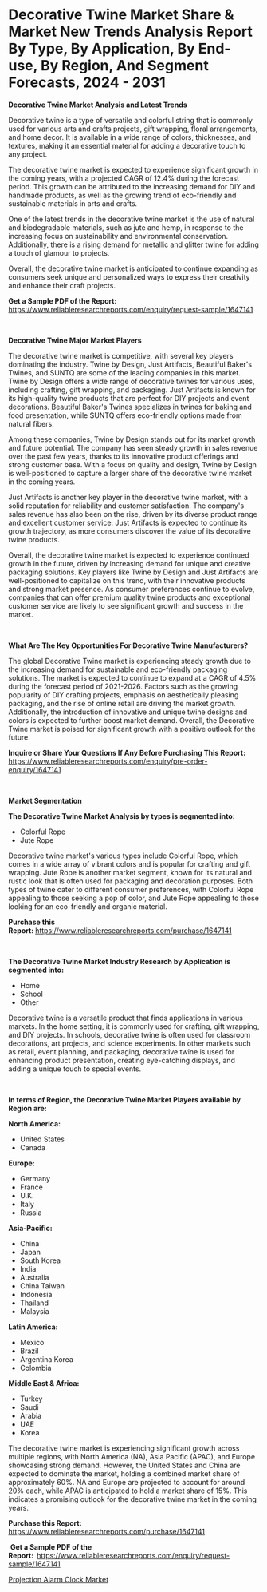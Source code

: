 <p><h1>Decorative Twine Market Share & Market New Trends Analysis Report By Type, By Application, By End-use, By Region, And Segment Forecasts, 2024 - 2031</h1></p><p><strong>Decorative Twine Market Analysis and Latest Trends</strong></p>
<p><p>Decorative twine is a type of versatile and colorful string that is commonly used for various arts and crafts projects, gift wrapping, floral arrangements, and home decor. It is available in a wide range of colors, thicknesses, and textures, making it an essential material for adding a decorative touch to any project.</p><p>The decorative twine market is expected to experience significant growth in the coming years, with a projected CAGR of 12.4% during the forecast period. This growth can be attributed to the increasing demand for DIY and handmade products, as well as the growing trend of eco-friendly and sustainable materials in arts and crafts.</p><p>One of the latest trends in the decorative twine market is the use of natural and biodegradable materials, such as jute and hemp, in response to the increasing focus on sustainability and environmental conservation. Additionally, there is a rising demand for metallic and glitter twine for adding a touch of glamour to projects.</p><p>Overall, the decorative twine market is anticipated to continue expanding as consumers seek unique and personalized ways to express their creativity and enhance their craft projects.</p></p>
<p><strong>Get a Sample PDF of the Report:&nbsp;</strong> <a href="https://www.reliableresearchreports.com/enquiry/request-sample/1647141">https://www.reliableresearchreports.com/enquiry/request-sample/1647141</a></p>
<p>&nbsp;</p>
<p><strong>Decorative Twine Major Market Players</strong></p>
<p><p>The decorative twine market is competitive, with several key players dominating the industry. Twine by Design, Just Artifacts, Beautiful Baker's Twines, and SUNTQ are some of the leading companies in this market. Twine by Design offers a wide range of decorative twines for various uses, including crafting, gift wrapping, and packaging. Just Artifacts is known for its high-quality twine products that are perfect for DIY projects and event decorations. Beautiful Baker's Twines specializes in twines for baking and food presentation, while SUNTQ offers eco-friendly options made from natural fibers.</p><p>Among these companies, Twine by Design stands out for its market growth and future potential. The company has seen steady growth in sales revenue over the past few years, thanks to its innovative product offerings and strong customer base. With a focus on quality and design, Twine by Design is well-positioned to capture a larger share of the decorative twine market in the coming years.</p><p>Just Artifacts is another key player in the decorative twine market, with a solid reputation for reliability and customer satisfaction. The company's sales revenue has also been on the rise, driven by its diverse product range and excellent customer service. Just Artifacts is expected to continue its growth trajectory, as more consumers discover the value of its decorative twine products.</p><p>Overall, the decorative twine market is expected to experience continued growth in the future, driven by increasing demand for unique and creative packaging solutions. Key players like Twine by Design and Just Artifacts are well-positioned to capitalize on this trend, with their innovative products and strong market presence. As consumer preferences continue to evolve, companies that can offer premium quality twine products and exceptional customer service are likely to see significant growth and success in the market.</p></p>
<p>&nbsp;</p>
<p><strong>What Are The Key Opportunities For Decorative Twine Manufacturers?</strong></p>
<p><p>The global Decorative Twine market is experiencing steady growth due to the increasing demand for sustainable and eco-friendly packaging solutions. The market is expected to continue to expand at a CAGR of 4.5% during the forecast period of 2021-2026. Factors such as the growing popularity of DIY crafting projects, emphasis on aesthetically pleasing packaging, and the rise of online retail are driving the market growth. Additionally, the introduction of innovative and unique twine designs and colors is expected to further boost market demand. Overall, the Decorative Twine market is poised for significant growth with a positive outlook for the future.</p></p>
<p><strong>Inquire or Share Your Questions If Any Before Purchasing This Report:</strong> <a href="https://www.reliableresearchreports.com/enquiry/pre-order-enquiry/1647141">https://www.reliableresearchreports.com/enquiry/pre-order-enquiry/1647141</a></p>
<p>&nbsp;</p>
<p><strong>Market Segmentation</strong></p>
<p><strong>The Decorative Twine Market Analysis by types is segmented into:</strong></p>
<p><ul><li>Colorful Rope</li><li>Jute Rope</li></ul></p>
<p><p>Decorative twine market's various types include Colorful Rope, which comes in a wide array of vibrant colors and is popular for crafting and gift wrapping. Jute Rope is another market segment, known for its natural and rustic look that is often used for packaging and decoration purposes. Both types of twine cater to different consumer preferences, with Colorful Rope appealing to those seeking a pop of color, and Jute Rope appealing to those looking for an eco-friendly and organic material.</p></p>
<p><strong>Purchase this Report:&nbsp;</strong><a href="https://www.reliableresearchreports.com/purchase/1647141">https://www.reliableresearchreports.com/purchase/1647141</a></p>
<p>&nbsp;</p>
<p><strong>The Decorative Twine Market Industry Research by Application is segmented into:</strong></p>
<p><ul><li>Home</li><li>School</li><li>Other</li></ul></p>
<p><p>Decorative twine is a versatile product that finds applications in various markets. In the home setting, it is commonly used for crafting, gift wrapping, and DIY projects. In schools, decorative twine is often used for classroom decorations, art projects, and science experiments. In other markets such as retail, event planning, and packaging, decorative twine is used for enhancing product presentation, creating eye-catching displays, and adding a unique touch to special events.</p></p>
<p>&nbsp;</p>
<p><strong>In terms of Region, the Decorative Twine Market Players available by Region are:</strong></p>
<p>
    <p> <strong> North America: </strong>
        <ul>
            <li>United States</li>
            <li>Canada</li>
        </ul>
        </p> 
    <p> <strong> Europe: </strong>
        <ul>
            <li>Germany</li>
            <li>France</li>
            <li>U.K.</li>
            <li>Italy</li>
            <li>Russia</li>
        </ul>
        </p> 
    <p> <strong> Asia-Pacific: </strong>
        <ul>
            <li>China</li>
            <li>Japan</li>
            <li>South Korea</li>
            <li>India</li>
            <li>Australia</li>
            <li>China Taiwan</li>
            <li>Indonesia</li>
            <li>Thailand</li>
            <li>Malaysia</li>
        </ul>
        </p> 
    <p> <strong> Latin America: </strong>
        <ul>
            <li>Mexico</li>
            <li>Brazil</li>
            <li>Argentina Korea</li>
            <li>Colombia</li>
        </ul>
        </p> 
    <p> <strong> Middle East & Africa: </strong>
        <ul>
            <li>Turkey</li>
            <li>Saudi</li>
            <li>Arabia</li>
            <li>UAE</li>
            <li>Korea</li>
        </ul>
    </p>
    </p>
<p><p>The decorative twine market is experiencing significant growth across multiple regions, with North America (NA), Asia Pacific (APAC), and Europe showcasing strong demand. However, the United States and China are expected to dominate the market, holding a combined market share of approximately 60%. NA and Europe are projected to account for around 20% each, while APAC is anticipated to hold a market share of 15%. This indicates a promising outlook for the decorative twine market in the coming years.</p></p>
<p><strong>Purchase this Report: </strong><a href="https://www.reliableresearchreports.com/purchase/1647141">https://www.reliableresearchreports.com/purchase/1647141</a></p>
<p>&nbsp;<strong>Get a Sample PDF of the Report:&nbsp;&nbsp;</strong><a href="https://www.reliableresearchreports.com/enquiry/request-sample/1647141">https://www.reliableresearchreports.com/enquiry/request-sample/1647141</a></p>
<p><strong></strong></p>
<p><p><a href="https://github.com/CliffMedina6/Market-Research-Report-List-4/blob/main/projection-alarm-clock-market.md">Projection Alarm Clock Market</a></p></p>